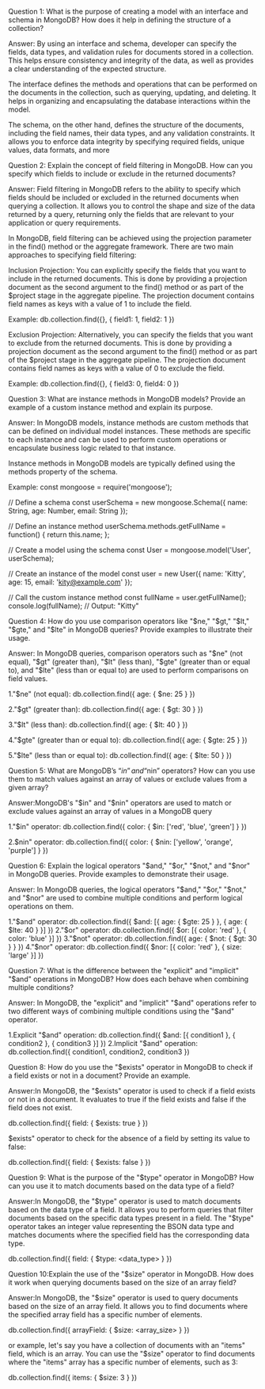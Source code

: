 Question 1: What is the purpose of creating a model with an interface and schema in MongoDB? How does it help in defining the structure of a collection?

Answer: By using an interface and schema, developer can specify the fields, data types, and validation rules for documents stored in a collection. This helps ensure consistency and integrity of the data, as well as provides a clear understanding of the expected structure.

The interface defines the methods and operations that can be performed on the documents in the collection, such as querying, updating, and deleting. It helps in organizing and encapsulating the database interactions within the model.

The schema, on the other hand, defines the structure of the documents, including the field names, their data types, and any validation constraints. It allows you to enforce data integrity by specifying required fields, unique values, data formats, and more

Question 2: Explain the concept of field filtering in MongoDB. How can you specify which fields to include or exclude in the returned documents?

Answer: Field filtering in MongoDB refers to the ability to specify which fields should be included or excluded in the returned documents when querying a collection. It allows you to control the shape and size of the data returned by a query, returning only the fields that are relevant to your application or query requirements.

In MongoDB, field filtering can be achieved using the projection parameter in the find() method or the aggregate framework. There are two main approaches to specifying field filtering:

Inclusion Projection: You can explicitly specify the fields that you want to include in the returned documents. This is done by providing a projection document as the second argument to the find() method or as part of the $project stage in the aggregate pipeline. The projection document contains field names as keys with a value of 1 to include the field.

Example:
db.collection.find({}, { field1: 1, field2: 1 })

Exclusion Projection: Alternatively, you can specify the fields that you want to exclude from the returned documents. This is done by providing a projection document as the second argument to the find() method or as part of the $project stage in the aggregate pipeline. The projection document contains field names as keys with a value of 0 to exclude the field.

Example:
db.collection.find({}, { field3: 0, field4: 0 })

Question 3: What are instance methods in MongoDB models? Provide an example of a custom instance method and explain its purpose.

Answer: In MongoDB models, instance methods are custom methods that can be defined on individual model instances. These methods are specific to each instance and can be used to perform custom operations or encapsulate business logic related to that instance.

Instance methods in MongoDB models are typically defined using the methods property of the schema.

Example:
const mongoose = require('mongoose');

// Define a schema
const userSchema = new mongoose.Schema({
name: String,
age: Number,
email: String
});

// Define an instance method
userSchema.methods.getFullName = function() {
return this.name;
};

// Create a model using the schema
const User = mongoose.model('User', userSchema);

// Create an instance of the model
const user = new User({
name: 'Kitty',
age: 15,
email: 'kity@example.com'
});

// Call the custom instance method
const fullName = user.getFullName();
console.log(fullName); // Output: "Kitty"

Question 4: How do you use comparison operators like "$ne," "$gt," "$lt," "$gte," and "$lte" in MongoDB queries? Provide examples to illustrate their usage.

Answer: In MongoDB queries, comparison operators such as "$ne" (not equal), "$gt" (greater than), "$lt" (less than), "$gte" (greater than or equal to), and "$lte" (less than or equal to) are used to perform comparisons on field values.

1."$ne" (not equal):
db.collection.find({ age: { $ne: 25 } })

2."$gt" (greater than):
db.collection.find({ age: { $gt: 30 } })

3."$lt" (less than):
db.collection.find({ age: { $lt: 40 } })

4."$gte" (greater than or equal to):
db.collection.find({ age: { $gte: 25 } })

5."$lte" (less than or equal to):
db.collection.find({ age: { $lte: 50 } })

Question 5: What are MongoDB’s “$in” and “$nin” operators? How can you use them to match values against an array of values or exclude values from a given array?

Answer:MongoDB's "$in" and "$nin" operators are used to match or exclude values against an array of values in a MongoDB query

1."$in" operator:
db.collection.find({ color: { $in: ['red', 'blue', 'green'] } })

2.$nin" operator:
db.collection.find({ color: { $nin: ['yellow', 'orange', 'purple'] } })

Question 6: Explain the logical operators "$and," "$or," "$not," and "$nor" in MongoDB queries. Provide examples to demonstrate their usage.

Answer: In MongoDB queries, the logical operators "$and," "$or," "$not," and "$nor" are used to combine multiple conditions and perform logical operations on them.

1."$and" operator:
db.collection.find({ $and: [{ age: { $gte: 25 } }, { age: { $lte: 40 } }] })
2."$or" operator:
db.collection.find({ $or: [{ color: 'red' }, { color: 'blue' }] })
3."$not" operator:
db.collection.find({ age: { $not: { $gt: 30 } } })
4."$nor" operator:
db.collection.find({ $nor: [{ color: 'red' }, { size: 'large' }] })

Question 7: What is the difference between the "explicit" and "implicit" "$and" operations in MongoDB? How does each behave when combining multiple conditions?

Answer: In MongoDB, the "explicit" and "implicit" "$and" operations refer to two different ways of combining multiple conditions using the "$and" operator.

1.Explicit "$and" operation:
db.collection.find({ $and: [{ condition1 }, { condition2 }, { condition3 }] })
2.Implicit "$and" operation:
db.collection.find({ condition1, condition2, condition3 })

Question 8: How do you use the "$exists" operator in MongoDB to check if a field exists or not in a document? Provide an example.

Answer:In MongoDB, the "$exists" operator is used to check if a field exists or not in a document. It evaluates to true if the field exists and false if the field does not exist.

db.collection.find({ field: { $exists: true } })

$exists" operator to check for the absence of a field by setting its value to false:

db.collection.find({ field: { $exists: false } })

Question 9: What is the purpose of the "$type" operator in MongoDB? How can you use it to match documents based on the data type of a field?

Answer:In MongoDB, the "$type" operator is used to match documents based on the data type of a field. It allows you to perform queries that filter documents based on the specific data types present in a field.
The "$type" operator takes an integer value representing the BSON data type and matches documents where the specified field has the corresponding data type.

db.collection.find({ field: { $type: <data_type> } })

Question 10:Explain the use of the "$size" operator in MongoDB. How does it work when querying documents based on the size of an array field?

Answer:In MongoDB, the "$size" operator is used to query documents based on the size of an array field. It allows you to find documents where the specified array field has a specific number of elements.

db.collection.find({ arrayField: { $size: <array_size> } })

or example, let's say you have a collection of documents with an "items" field, which is an array. You can use the "$size" operator to find documents where the "items" array has a specific number of elements, such as 3:

db.collection.find({ items: { $size: 3 } })
